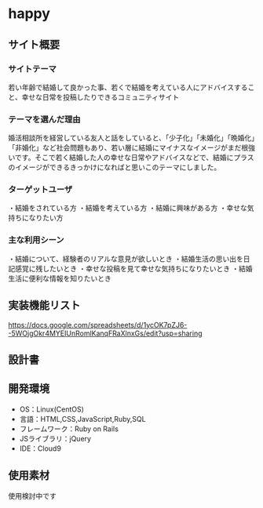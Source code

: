 # happy

## サイト概要
### サイトテーマ
若い年齢で結婚して良かった事、若くで結婚を考えている人にアドバイスすること、幸せな日常を投稿したりできるコミュニティサイト

### テーマを選んだ理由
婚活相談所を経営している友人と話をしていると、「少子化」「未婚化」「晩婚化」「非婚化」など社会問題もあり、若い層に結婚にマイナスなイメージがまだ根強いです。そこで若く結婚した人の幸せな日常やアドバイスなどで、結婚にプラスのイメージができるきっかけになればと思いこのテーマにしました。

### ターゲットユーザ
・結婚をされている方
・結婚を考えている方
・結婚に興味がある方
・幸せな気持ちになりたい方

### 主な利用シーン
・結婚について、経験者のリアルな意見が欲しいとき
・結婚生活の思い出を日記感覚に残したいとき
・幸せな投稿を見て幸せな気持ちになりたいとき
・結婚生活に便利な情報を知りたいとき

## 実装機能リスト
https://docs.google.com/spreadsheets/d/1ycOK7pZJ6--5WOjgOkr4MYEIUnRomlKanqFRaXlnxGs/edit?usp=sharing

## 設計書


## 開発環境
- OS：Linux(CentOS)
- 言語：HTML,CSS,JavaScript,Ruby,SQL
- フレームワーク：Ruby on Rails
- JSライブラリ：jQuery
- IDE：Cloud9

## 使用素材
使用検討中です
